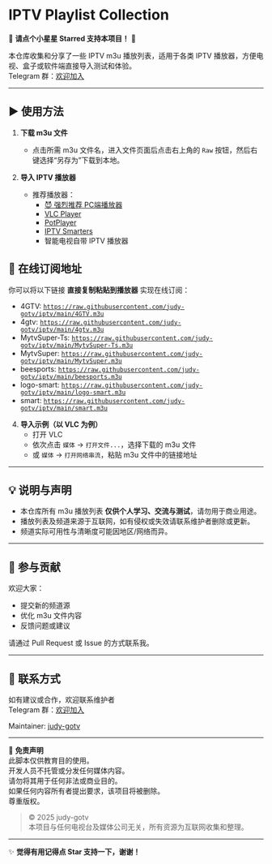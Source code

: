 # IPTV Playlist Collection

🌟 **请点个小星星 Starred 支持本项目！** 🌟

本仓库收集和分享了一些 IPTV m3u 播放列表，适用于各类 IPTV 播放器，方便电视、盒子或软件端直接导入测试和体验。  
Telegram 群：[欢迎加入](https://t.me/GPT_858)

---

## ▶️ 使用方法

1. **下载 m3u 文件**  
   - 点击所需 m3u 文件名，进入文件页面后点击右上角的 `Raw` 按钮，然后右键选择“另存为”下载到本地。

2. **导入 IPTV 播放器**  
   - 推荐播放器：
     - [😈 强烈推荐 PC端播放器](https://github.com/CharmingCheung/CharmingTVBox/releases)
     - [VLC Player](https://www.videolan.org/vlc/)
     - [PotPlayer](https://potplayer.daum.net/)
     - [IPTV Smarters](https://www.iptvsmarters.com/)
     - 智能电视自带 IPTV 播放器


## 📝 在线订阅地址

你可以将以下链接 **直接复制粘贴到播放器** 实现在线订阅：

- 4GTV: [`https://raw.githubusercontent.com/judy-gotv/iptv/main/4GTV.m3u`](https://raw.githubusercontent.com/judy-gotv/iptv/main/4GTV.m3u)
- 4gtv: [`https://raw.githubusercontent.com/judy-gotv/iptv/main/4gtv.m3u`](https://raw.githubusercontent.com/judy-gotv/iptv/main/4gtv.m3u)
- MytvSuper-Ts: [`https://raw.githubusercontent.com/judy-gotv/iptv/main/MytvSuper-Ts.m3u`](https://raw.githubusercontent.com/judy-gotv/iptv/main/MytvSuper-Ts.m3u)
- MytvSuper: [`https://raw.githubusercontent.com/judy-gotv/iptv/main/MytvSuper.m3u`](https://raw.githubusercontent.com/judy-gotv/iptv/main/MytvSuper.m3u)
- beesports: [`https://raw.githubusercontent.com/judy-gotv/iptv/main/beesports.m3u`](https://raw.githubusercontent.com/judy-gotv/iptv/main/beesports.m3u)
- logo-smart: [`https://raw.githubusercontent.com/judy-gotv/iptv/main/logo-smart.m3u`](https://raw.githubusercontent.com/judy-gotv/iptv/main/logo-smart.m3u)
- smart: [`https://raw.githubusercontent.com/judy-gotv/iptv/main/smart.m3u`](https://raw.githubusercontent.com/judy-gotv/iptv/main/smart.m3u)




4. **导入示例（以 VLC 为例）**  
   - 打开 VLC
   - 依次点击 `媒体` → `打开文件...`，选择下载的 m3u 文件
   - 或 `媒体` → `打开网络串流`，粘贴 m3u 文件中的链接地址

---

## 💡 说明与声明

- 本仓库所有 m3u 播放列表 **仅供个人学习、交流与测试**，请勿用于商业用途。
- 播放列表及频道来源于互联网，如有侵权或失效请联系维护者删除或更新。
- 频道实际可用性与清晰度可能因地区/网络而异。

---

## 🙌 参与贡献

欢迎大家：
- 提交新的频道源
- 优化 m3u 文件内容
- 反馈问题或建议

请通过 Pull Request 或 Issue 的方式联系我。

---

## 📧 联系方式

如有建议或合作，欢迎联系维护者  
Telegram 群：[欢迎加入](https://t.me/GPT_858)

Maintainer: [judy-gotv](mailto:mytv_super@outlook.com)

---

📝 **免责声明**  
此脚本仅供教育目的使用。  
开发人员不托管或分发任何媒体内容。  
请勿将其用于任何非法或商业目的。  
如果任何内容所有者提出要求，该项目将被删除。  
尊重版权。

> © 2025 judy-gotv  
> 本项目与任何电视台及媒体公司无关，所有资源为互联网收集和整理。

---

✨ **觉得有用记得点 Star 支持一下，谢谢！**
